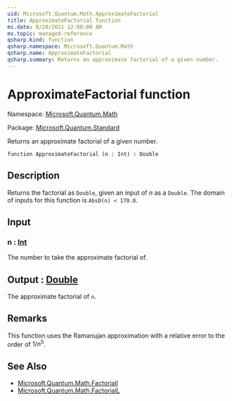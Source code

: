 ```yaml
---
uid: Microsoft.Quantum.Math.ApproximateFactorial
title: ApproximateFactorial function
ms.date: 8/20/2021 12:00:00 AM
ms.topic: managed-reference
qsharp.kind: function
qsharp.namespace: Microsoft.Quantum.Math
qsharp.name: ApproximateFactorial
qsharp.summary: Returns an approximate factorial of a given number.
---
```


# ApproximateFactorial function

Namespace: [Microsoft.Quantum.Math](xref:Microsoft.Quantum.Math)

Package: [Microsoft.Quantum.Standard](https://nuget.org/packages/Microsoft.Quantum.Standard)


Returns an approximate factorial of a given number.

```qsharp
function ApproximateFactorial (n : Int) : Double
```


## Description

Returns the factorial as `Double`, given an input of $n$ as a `Double`.The domain of inputs for this function is `AbsD(n) < 170.0`.

## Input

### n : [Int](xref:microsoft.quantum.qsharp.valueliterals#int-literals)

The number to take the approximate factorial of.



## Output : [Double](xref:microsoft.quantum.qsharp.valueliterals#double-literals)

The approximate factorial of `n`.

## Remarks

This function uses the Ramanujan approximation with a relative errorto the order of $1 / n^5$.

## See Also

- [Microsoft.Quantum.Math.FactorialI](xref:Microsoft.Quantum.Math.FactorialI)
- [Microsoft.Quantum.Math.FactorialL](xref:Microsoft.Quantum.Math.FactorialL)